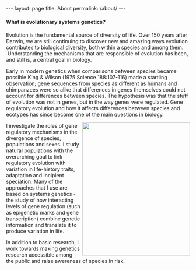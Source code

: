 --- layout: page title: About permalink: /about/ ---

#### What is evolutionary systems genetics?
#### 
Evolution is the fundamental source of diversity of life. Over 150 years
after Darwin, we are still continuing to discover new and amazing ways
evolution contributes to biological diversity, both within a species and
among them.  Understanding the mechanisms that are responsible of
evolution has been, and still is, a central goal in biology.

Early in modern genetics when comparisons between species became
possible King & Wilson (1975 Science 188:107-116) made a startling
observation; gene sequences from species as different as humans and
chimpanzees were so alike that differences in genes themselves could not
account for differences between species. The hypothesis was that the
stuff of evolution was not in genes, but in the way genes were
regulated. Gene regulatory evolution and how it affects differences
between species and ecotypes has since become one of the main questions
in biology.

<img align="right" width="295" height="365"
src="http://jpverta.github.io/figures/SystemsGenetics.jpg">

I investigate the roles of gene regulatory mechanisms in the divergence
of species, populations and sexes. I study natural populations with the
overarching goal to link regulatory evolution with variation in life-history traits, adaptation and
incipient speciation. Many of the approaches that I use are based on
systems genetics - the study of how interacting levels of gene
regulation (such as epigenetic marks and gene transcription) combine
genetic information and translate it to produce variation in life.

In addition to basic research, I work towards making genetics research
accessible among the public and raise awereness of species in risk.

